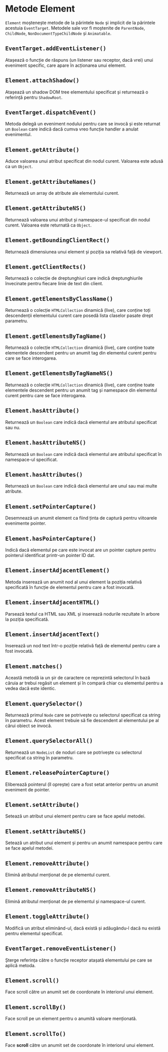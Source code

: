 # Metode Element

`Element` moștenește metode de la părintele `Node` și implicit de la părintele acestuia `EventTarget`.
Metodele sale vor fi moștenite de `ParentNode`, `ChildNode`, `NonDocumentTypeChildNode` și `Animatable`.

## `EventTarget.addEventListener()`

Atașează o funcție de răspuns (un listener sau receptor, dacă vrei) unui eveniment specific, care apare în acționarea unui element.

## `Element.attachShadow()`

Atașează un shadow DOM tree elementului specificat și returnează o referință pentru `ShadowRoot`.

## `EventTarget.dispatchEvent()`

Metoda delegă un eveniment nodului pentru care se invocă și este returnat un `Boolean` care indică dacă cumva vreo funcție handler a anulat evenimentul.

## `Element.getAttribute()`

Aduce valoarea unui atribut specificat din nodul curent. Valoarea este adusă ca un `Object`.

## `Element.getAttributeNames()`

Returnează un array de atribute ale elementului curent.

## `Element.getAttributeNS()`

Returnează valoarea unui atribut și namespace-ul specificat din nodul curent. Valoarea este returnată ca `Object`.

## `Element.getBoundingClientRect()`

Returnează dimensiunea unui element și poziția sa relativă față de viewport.

## `Element.getClientRects()`

Returnează o colecție de dreptunghiuri care indică dreptunghiurile învecinate pentru fiecare linie de text din client.

## `Element.getElementsByClassName()`

Returnează o colecție `HTMLCollection` dinamică (live), care conține toți descendenții elementului curent care posedă lista claselor pasate drept parametru.

## `Element.getElementsByTagName()`

Returnează o colecție `HTMLCollection` dinamică (live), care conține toate elementele descendent pentru un anumit tag din elementul curent pentru care se face interogarea.

## `Element.getElementsByTagNameNS()`

Returnează o colecție `HTMLCollection` dinamică (live), care conține toate elementele descendent pentru un anumit tag și namespace din elementul curent pentru care se face interogarea.

## `Element.hasAttribute()`

Returnează un `Boolean` care indică dacă elementul are atributul specificat sau nu.

## `Element.hasAttributeNS()`

Returnează un `Boolean` care indică dacă elementul are atributul specificat în namespace-ul specificat.

## `Element.hasAttributes()`

Returnează un `Boolean` care indică dacă elementul are unul sau mai multe atribute.

## `Element.setPointerCapture()`

Desemnează un anumit element ca fiind ținta de captură pentru viitoarele evenimente pointer.

## `Element.hasPointerCapture()`

Indică dacă elementul pe care este invocat are un pointer capture pentru pointerul identificat printr-un pointer ID dat.

## `Element.insertAdjacentElement()`

Metoda inserează un anumit nod al unui element la poziția relativă specificată în funcție de elementul pentru care a fost invocată.

## `Element.insertAdjacentHTML()`

Parsează textul ca HTML sau XML și inserează nodurile rezultate în arbore la poziția specificată.

## `Element.insertAdjacentText()`

Inserează un nod text într-o poziție relativă față de elementul pentru care a fost invocată.

## `Element.matches()`

Această metodă ia un șir de caractere ce reprezintă selectorul în bază căruia ar trebui regăsit un element și în compară chiar cu elementul pentru a vedea dacă este identic.

## `Element.querySelector()`

Returnează primul `Node` care se potrivește cu selectorul specificat ca string în parametru. Acest element trebuie să fie descendent al elementului pe al cărui obiect se invocă.

## `Element.querySelectorAll()`

Returnează un `NodeList` de noduri care se potrivește cu selectorul specificat ca string în parametru.

## `Element.releasePointerCapture()`

Eliberează pointerul (îl oprește) care a fost setat anterior pentru un anumit eveniment de pointer.

## `Element.setAttribute()`

Setează un atribut unui element pentru care se face apelul metodei.

## `Element.setAttributeNS()`

Setează un atribut unui element și pentru un anumit namespace pentru care se face apelul metodei.

## `Element.removeAttribute()`

Elimină atributul menționat de pe elementul curent.

## `Element.removeAttributeNS()`

Elimină atributul menționat de pe elementul și namespace-ul curent.

## `Element.toggleAttribute()`

Modifică un atribut eliminând-ul, dacă există și adăugându-l dacă nu există pentru elementul specificat.

## `EventTarget.removeEventListener()`

Șterge referința către o funcție receptor atașată elementului pe care se aplică metoda.

## `Element.scroll()`

Face scroll către un anumit set de coordonate în interiorul unui element.

## `Element.scrollBy()`

Face scroll pe un element pentru o anumită valoare menționată.

## `Element.scrollTo()`

Face **scroll** către un anumit set de coordonate în interiorul unui element.
